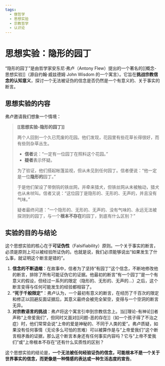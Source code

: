 ```yaml
---
tags:
  - 做哲学
  - 思想实验
  - 宗教哲学
  - 认识论
---
```


# 思想实验：隐形的园丁

“隐形的园丁”是由哲学家安东尼·弗卢（Antony Flew）提出的一个著名的[[概念-思想实验]]（源自约翰·威兹德姆 John Wisdom 的一个寓言）。它旨在**挑战宗教信念的认知意义**，探讨一个无法被证伪的信念是否仍然是一个有意义的、关于事实的断言。

## 思想实验的内容

弗卢邀请我们想象一个情境：

> **[[思想实验-隐形的园丁]]**
>
> 两个人回到一个久已荒废的花园。他们发现，花园里有些花草长得很好，而有些则杂草丛生。
>
> *   **信者**说：“一定有一位园丁在照料这个花园。”
> *   **疑者**表示怀疑。
>
> 为了验证，他们搭起帐篷监视，但从未见到任何园丁。信者便说：“他一定是一位**隐形的**园丁。”
>
> 于是他们架设了带倒钩的铁丝网，并牵来猎犬，但铁丝网从未被触动，猎犬也从未吠叫。信者又说：“这位园丁是隐形的、无形的、无声的，并且没有气味。”
>
> 疑者最终问道：“一个隐形的、无形的、无声的、没有气味的、永远无法被探测到的园丁，与一个**根本不存在**的园丁，到底有什么区别？”

## 实验的目的与结论

这个思想实验的核心在于**可证伪性**（Falsifiability）原则。一个关于事实的断言，必须是原则上可以被经验所证伪的。也就是说，我们必须能够说出“如果发生了什么事，就证明这个断言是错的”。

1.  **信念的不断退缩**：在故事中，信者为了坚持“有园丁”这个信念，不断地修改他的断言，排除了所有可能证伪它的证据。他最初的断言“有一个园丁”是一个有意义的假设，但经过一系列的限定（隐形的、无形的、无声的...）之后，这个断言变得与任何可能发生的经验都相容了。
2.  **“死于千般限定”**：弗卢认为，一个最初有意义的断言，在经历了千百次的限定和修正以回避反面证据后，其意义最终会被完全架空，变得与一个空洞的断言无异。
3.  **对宗教语言的挑战**：弗卢将这个寓言引申到宗教信念上。当[[理论-有神论]]者声称“上帝爱我们”，但同时又面对[[问题-恶的存在]]（如一个孩子得了不治之症）时，他们常常会说“上帝的爱是神秘的、不同于人类的爱”。弗卢质疑，如果没有任何事情（无论多么可怕的苦难）可以被算作是与“上帝爱我们”这个断言相矛盾的证据，那么这个断言本身还有任何事实内容吗？它与“上帝不爱我们”或“上帝根本不存在”还有什么实质性的区别？

这个思想实验的结论是，**一个无法被任何经验证伪的信念，可能根本不是一个关于世界事实的信念，而更像是一种情感的表达或一种生活态度的宣告**。
